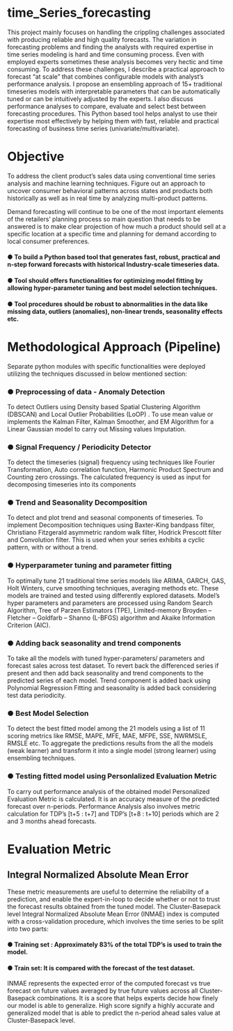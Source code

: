# time_Series_forecasting

This project mainly focuses on handling the crippling challenges associated with producing reliable and high quality forecasts. The variation in forecasting problems and finding the analysts with required expertise in time series modeling is hard and time consuming process. Even with employed experts sometimes these analysis becomes very hectic and time consuming. To address these challenges, I describe a practical approach to forecast “at scale” that combines configurable models with analyst’s performance analysis. I propose an ensembling approach of 15+ traditional timeseries models with interpretable parameters that can be automatically tuned or can be intuitively adjusted by the experts. I also discuss performance analyses to compare, evaluate and select best between forecasting procedures. This Python based tool helps analyst to use their expertise most effectively by helping them with fast, reliable and practical forecasting of business time series (univariate/multivariate).


# Objective

To address the client product’s sales data using conventional time series analysis and machine learning techniques. Figure out an approach to uncover consumer behavioral patterns across states and products both historically as well as in real time by analyzing multi-product patterns.
 
Demand forecasting will continue to be one of the most important elements of the retailers’ planning process so main question that needs to be answered is to make clear projection of how much a product should sell at a specific location at a specific time and planning for demand according to local consumer preferences.

  #### ● To build a Python based tool that generates fast, robust, practical and n-step forward forecasts with historical Industry-scale timeseries data.
  #### ● Tool should offers functionalities for optimizing model fitting by allowing hyper-parameter tuning and best model selection techniques.
  #### ● Tool procedures should be robust to abnormalities in the data like missing data, outliers (anomalies), non-linear trends, seasonality effects etc.
  

# Methodological Approach (Pipeline)

Separate python modules with specific functionalities were deployed utilizing the techniques discussed in below mentioned section:

### ● Preprocessing of data - Anomaly Detection
To detect Outliers using Density based Spatial Clustering Algorithm (DBSCAN) and Local Outlier Probabilities (LoOP) . To use mean value or implements the Kalman Filter, Kalman Smoother, and EM Algorithm for a Linear Gaussian model to carry out Missing values Imputation.

### ● Signal Frequency / Periodicity Detector
To detect the timeseries (signal) frequency using techniques like Fourier Transformation, Auto correlation function, Harmonic Product Spectrum and Counting zero crossings. The calculated frequency is used as input for decomposing timeseries into its components

### ● Trend and Seasonality Decomposition
To detect and plot trend and seasonal components of timeseries. To implement Decomposition techniques using Baxter-King bandpass filter, Christiano Fitzgerald asymmetric random walk filter, Hodrick Prescott filter and Convolution filter. This is used when your series exhibits a cyclic pattern, with or without a trend.

### ● Hyperparameter tuning and parameter fitting
To optimally tune 21 traditional time series models like ARIMA, GARCH, GAS, Holt Winters, curve smoothing techniques, averaging methods etc. These models are trained and tested using differently explored datasets. Model’s hyper parameters and parameters are processed using Random Search Algorithm, Tree of Parzen Estimators (TPE), Limited-memory Broyden – Fletcher – Goldfarb – Shanno (L-BFGS) algorithm and Akaike Information Criterion (AIC).

### ● Adding back seasonality and trend components
To take all the models with tuned hyper-parameters/ parameters and forecast sales across test dataset. To revert back the differenced series if present and then add back seasonality and trend components to the predicted series of each model. Trend component is added back using Polynomial Regression Fitting and seasonality is added back considering test data periodicity.

### ● Best Model Selection
To detect the best fitted model among the 21 models using a list of 11 scoring metrics like RMSE, MAPE, MFE, MAE, MFPE, SSE, NWRMSLE, RMSLE etc. To aggregate the predictions results from the all the models (weak learner) and transform it into a single model (strong learner) using ensembling techniques.

### ● Testing fitted model using Personlalized Evaluation Metric
To carry out performance analysis of the obtained model Personalized Evaluation Metric is calculated. It is an accuracy measure of the predicted forecast over n-periods. Performance Analysis also involves metric calculation for TDP’s [t+5 : t+7] and TDP’s [t+8 : t+10] periods which are 2 and 3 months ahead forecasts.

# Evaluation Metric

## Integral Normalized Absolute Mean Error

These metric measurements are useful to determine the reliability of a prediction, and enable the expert-in-loop to decide whether or not to trust the forecast results obtained from the tuned model. The Cluster-Basepack level Integral Normalized Absolute Mean Error (INMAE) index is computed with a cross-validation procedure, which involves the time series to be split into two parts:

#### ● Training set : Approximately 83% of the total TDP’s is used to train the model.
#### ● Train set: It is compared with the forecast of the test dataset.

INMAE represents the expected error of the computed forecast vs true forecast on future values averaged by true future values across all Cluster-Basepack combinations. It is a score that helps experts decide how finely our model is able to generalize. High score signify a highly accurate and generalized model that is able to predict the n-period ahead sales value at Cluster-Basepack level.
